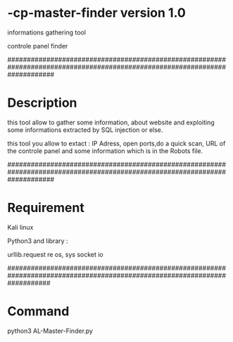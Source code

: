 # -cp-master-finder version 1.0

informations gathering tool

controle panel finder 

############################################################################################################################

# Description 
 
this tool allow to gather some  information, about website and exploiting some informations extracted by SQL injection or else.

this tool you allow to extact : IP Adress, open ports,do a quick scan, URL of the controle panel and some information which is in the Robots file.

############################################################################################################################

# Requirement 

Kali linux 

Python3 and library : 

 urllib.request 
 re
 os, sys
 socket
 io

###########################################################################################################################

# Command 

python3 AL-Master-Finder.py
